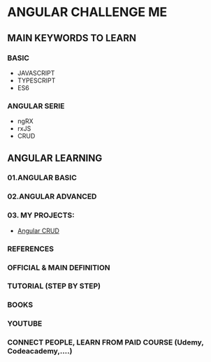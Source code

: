 # ANGULAR CHALLENGE ME

## MAIN KEYWORDS TO LEARN

### BASIC

- JAVASCRIPT
- TYPESCRIPT
- ES6

### ANGULAR SERIE

- ngRX
- rxJS
- CRUD

## ANGULAR LEARNING

### 01.ANGULAR BASIC

### 02.ANGULAR ADVANCED

### 03. MY PROJECTS:

- [Angular CRUD](https://github.com/nvminhtu/angular-crud)

### REFERENCES

### OFFICIAL & MAIN DEFINITION

### TUTORIAL (STEP BY STEP)

### BOOKS

### YOUTUBE

### CONNECT PEOPLE, LEARN FROM PAID COURSE (Udemy, Codeacademy,....)
